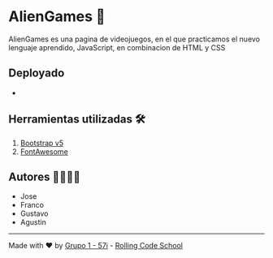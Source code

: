 # AlienGames :space_invader:

AlienGames es una pagina de videojuegos, en el que practicamos el nuevo lenguaje aprendido, JavaScript, en combinacion de HTML y CSS


## Deployado

- 

## Herramientas utilizadas 🛠️


1. [Bootstrap v5](https://getbootstrap.com/)
1. [FontAwesome](https://fontawesome.com/)

## Autores 👩‍💻👨‍💻


- Jose 
- Franco
- Gustavo
- Agustin 


---

Made with ❤️ by [Grupo 1 - 57i](https://github.com/earias08) - [Rolling Code School](https://rollingcodeschool.com/)